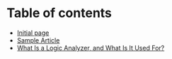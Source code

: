 # Table of contents

* [Initial page](README.md)
* [Sample Article](sample-article.md)
* [What Is a Logic Analyzer, and What Is It Used For?](what-is-a-logic-analyzer.md)

